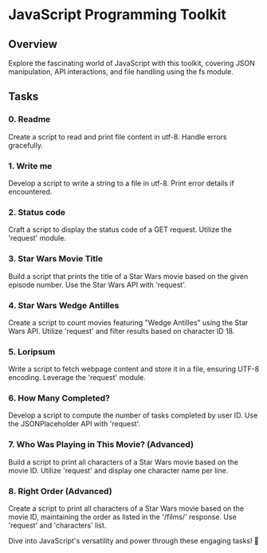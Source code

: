 # JavaScript Programming Toolkit

## Overview
Explore the fascinating world of JavaScript with this toolkit, covering JSON manipulation, API interactions, and file handling using the fs module.

## Tasks

### 0. Readme
Create a script to read and print file content in utf-8. Handle errors gracefully.

### 1. Write me
Develop a script to write a string to a file in utf-8. Print error details if encountered.

### 2. Status code
Craft a script to display the status code of a GET request. Utilize the 'request' module.

### 3. Star Wars Movie Title
Build a script that prints the title of a Star Wars movie based on the given episode number. Use the Star Wars API with 'request'.

### 4. Star Wars Wedge Antilles
Create a script to count movies featuring "Wedge Antilles" using the Star Wars API. Utilize 'request' and filter results based on character ID 18.

### 5. Loripsum
Write a script to fetch webpage content and store it in a file, ensuring UTF-8 encoding. Leverage the 'request' module.

### 6. How Many Completed?
Develop a script to compute the number of tasks completed by user ID. Use the JSONPlaceholder API with 'request'.

### 7. Who Was Playing in This Movie? (Advanced)
Build a script to print all characters of a Star Wars movie based on the movie ID. Utilize 'request' and display one character name per line.

### 8. Right Order (Advanced)
Create a script to print all characters of a Star Wars movie based on the movie ID, maintaining the order as listed in the '/films/' response. Use 'request' and 'characters' list.

Dive into JavaScript's versatility and power through these engaging tasks! 🚀

